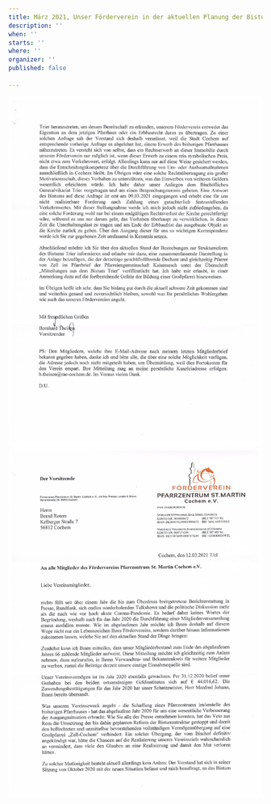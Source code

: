 ```yaml
---
title: März 2021, Unser Förderverein in der aktuellen Planung der Bistumsstruktur
description: ''
when: ''
starts: ''
where: ''
organizer: ''
published: false

---
```

![](/images/forderverein-mitgliederbrief-2021-2.jpeg)![](/images/forderverein-migliederbrief-2021-1.jpeg)
